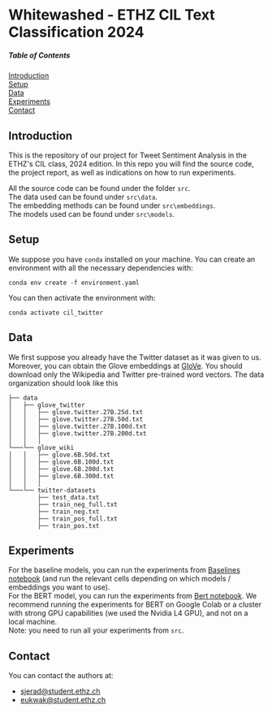 # Whitewashed - ETHZ CIL Text Classification 2024 

##### Table of Contents  
[Introduction](#Intro) \
[Setup](#Setup) \
[Data](#Data)  \
[Experiments](#Experiments)  
[Contact](#Contact)  



## Introduction

This is the repository of our project for Tweet Sentiment Analysis in the ETHZ's CIL class, 2024 edition.
In this repo you will find the source code, the project report, as well as indications on how to run experiments.

All the source code can be found under the folder `src`. \
The data used can be found under `src\data`. \
The embedding methods can be found under `src\embeddings`. \
The models used can be found under `src\models`.

## Setup

We suppose you have `conda` installed on your machine.
You can create an environment with all the necessary dependencies with:
```
conda env create -f environment.yaml
```
You can then activate the environment with:
```
conda activate cil_twitter
```


## Data
We first suppose you already have the Twitter dataset as it was given to us. Moreover, you can obtain the Glove embeddings at [GloVe](https://nlp.stanford.edu/projects/glove/). You should download only the Wikipedia and Twitter pre-trained word vectors. The data organization should look like this

```console
├── data
│   ├── glove_twitter
│   │   ├── glove.twitter.27B.25d.txt
│   │   ├── glove.twitter.27B.50d.txt
│   │   ├── glove.twitter.27B.100d.txt
│   │   ├── glove.twitter.27B.200d.txt  
│   │   │   
└───└── glove_wiki
│   │   ├── glove.6B.50d.txt
│   │   ├── glove.6B.100d.txt
│   │   ├── glove.6B.200d.txt
│   │   ├── glove.6B.300d.txt
│   │   │   
└───└── twitter-datasets
        ├── test_data.txt
        ├── train_neg_full.txt
        ├── train_neg.txt
        ├── train_pos_full.txt
        ├── train_pos.txt
```


## Experiments

For the baseline models, you can run the experiments from [Baselines notebook](src/baselines_notebook.ipynb) (and run the relevant cells depending on which models / embeddings you want to use). \
For the BERT model, you can run the experiments from [Bert notebook](src/run_bert.ipynb). We recommend running the experiments for BERT on Google Colab or a cluster with strong GPU capabilities (we used the Nvidia L4 GPU), and not on a local machine.
\
Note: you need to run all your experiments from `src`. 


## Contact
You can contact the authors at:
- sjerad@student.ethz.ch
- eukwak@student.ethz.ch

